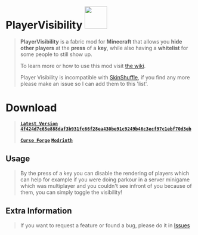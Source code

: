 # PlayerVisibility <img src="/assets/logo.png" width="60px"/>

>**PlayerVisibility** is a fabric mod for **Minecraft** that allows you **hide other players** at the **press** of a **key**, while also having a **whitelist** for some people to still show up.
>
>To learn more or how to use this mod visit [the wiki](https://github.com/xNasuni/PlayerVisibility/wiki).
>
> Player Visibility is incompatible with [SkinShuffle](https://modrinth.com/mod/skinshuffle), if you find any more please make an issue so I can add them to this 'list'.

>
# Download
> **[`Latest Version` `4f424d7c65e888daf3b931fc66f28ea430be91c9249b46c3ecf97c1ebf70d3eb`](https://github.com/xNasuni/PlayerVisibility/releases/latest)**
>
> **[`Curse Forge`](https://www.curseforge.com/minecraft/mc-mods/player-visibility)**
> **[`Modrinth`](https://modrinth.com/mod/player-visibility)**

## Usage
> By the press of a key you can disable the rendering of players which can help for example if you were doing parkour in a server minigame which was multiplayer and you couldn't see infront of you because of them, you can simply toggle the visibility!

## Extra Information

> If you want to request a feature or found a bug, please do it in [Issues](https://github.com/xNasuni/PlayerVisibility/issues)
